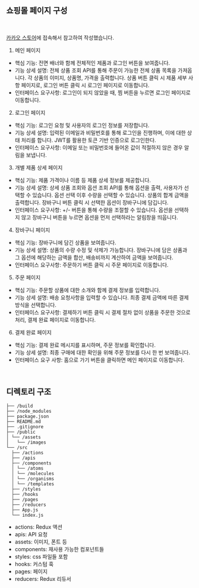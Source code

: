 ## **쇼핑몰 페이지 구성**

<br />

[카카오 스토어](https://store.kakao.com)에 접속해서 참고하여 작성했습니다. 

1. 메인 페이지
- 핵심 기능: 전면 배너와 함께 전체적인 제품과 로그인 버튼을 보여줍니다.
- 기능 상세 설명: 전체 상품 조회 API를 통해 주문이 가능한 전체 상품 목록을 가져옵니다. 각 상품의 이미지, 상품명, 가격을 출력합니다. 상품 버튼 클릭 시 제품 세부 사항 페이지로, 로그인 버튼 클릭 시 로그인 페이지로 이동합니다.
- 인터페이스 요구사항: 로그인이 되지 않았을 때, 찜 버튼을 누르면 로그인 페이지로 이동합니다.

2. 로그인 페이지
- 핵심 기능: 로그인 요청 및 사용자의 로그인 정보를 저장합니다.
- 기능 상세 설명: 입력된 이메일과 비밀번호를 통해 로그인을 진행하며, 이에 대한 상태 처리를 합니다. JWT를 활용한 토큰 기반 인증으로 로그인한다.
- 인터페이스 요구사항: 이메일 또는 비밀번호에 들어온 값이 적절하지 않은 경우 알림을 보냅니다.

3. 개별 제품 상세 페이지
- 핵심 기능: 제품 가격이나 이름 등 제품 상세 정보를 제공합니다.
- 기능 상세 설명: 상세 상품 조회와 옵션 조회 API를 통해 옵션을 출력, 사용자가 선택할 수 있습니다. 옵션 선택 이후 수량을 선택할 수 있습니다. 상품의 합계 금액을 출력합니다. 장바구니 버튼 클릭 시 선택한 옵션이 장바구니에 담깁니다.
- 인터페이스 요구사항: +/- 버튼을 통해 수량을 조절할 수 있습니다. 옵션을 선택하지 않고 장바구니 버튼을 누르면 옵션을 먼저 선택하라는 알림창을 띄웁니다.

4. 장바구니 페이지
- 핵심 기능: 장바구니에 담긴 상품을 보여줍니다.
- 기능 상세 설명: 상품의 수량 수정 및 삭제가 가능합니다. 장바구니에 담은 상품과 그 옵션에 해당하는 금액을 합산, 배송비까지 계산하여 금액을 보여줍니다.
- 인터페이스 요구사항: 주문하기 버튼 클릭 시 주문 페이지로 이동합니다.

5. 주문 페이지
- 핵심 기능: 주문할 상품에 대한 소개와 함께 결제 정보를 입력합니다.
- 기능 상세 설명: 배송 요청사항을 입력할 수 있습니다. 최종 결제 금액에 따른 결제 방식을 선택합니다.
- 인터페이스 요구사항: 결제하기 버튼 클릭 시 결제 절차 없이 상품을 주문한 것으로 처리, 결제 완료 페이지로 이동합니다.

6. 결제 완료 페이지
- 핵심 기능: 결제 완료 메시지를 표시하며, 주문 정보를 확인합니다.
- 기능 상세 설명: 최종 구매에 대한 확인을 위해 주문 정보를 다시 한 번 보여줍니다.
- 인터페이스 요구 사항: 홈으로 가기 버튼을 클릭하면 메인 페이지로 이동합니다.

<br />

## **디렉토리 구조**

```
├── /build
├── /node_modules
├── package.json
├── README.md
├── .gitignore
├── /public
│ └── /assets
│   └── /images
└── /src
  ├── /actions
  ├── /apis
  ├── /components
  │ └── /atoms
  │ └── /molecules
  │ └── /organisms
  │ └── /templates
  ├── /styles
  ├── /hooks
  ├── /pages
  ├── /reducers
  ├── App.js
  └── index.js
```
+ actions: Redux 액션
+ apis: API 요청
+ assets: 이미지, 폰트 등
+ components: 재사용 가능한 컴포넌트들
+ styles: css 파일들 포함
+ hooks: 커스텀 훅
+ pages: 페이지
+ reducers: Redux 리듀서
